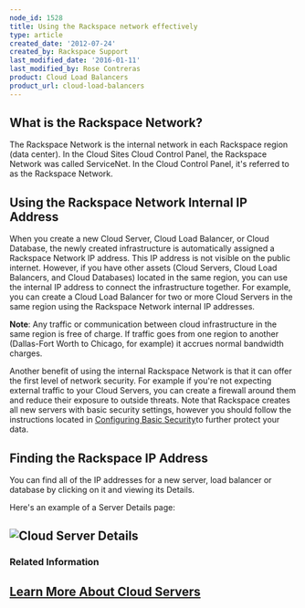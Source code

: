```yaml
---
node_id: 1528
title: Using the Rackspace network effectively
type: article
created_date: '2012-07-24'
created_by: Rackspace Support
last_modified_date: '2016-01-11'
last_modified_by: Rose Contreras
product: Cloud Load Balancers
product_url: cloud-load-balancers
---
```


What is the Rackspace Network?
------------------------------

The Rackspace Network is the internal network in each Rackspace region
(data center). In the Cloud Sites Cloud Control Panel, the Rackspace
Network was called ServiceNet. In the Cloud Control Panel, it's referred
to as the Rackspace Network.

Using the Rackspace Network Internal IP Address
-----------------------------------------------

When you create a new Cloud Server, Cloud Load Balancer, or Cloud
Database, the newly created infrastructure is automatically assigned a
Rackspace Network IP address. This IP address is not visible on the
public internet. However, if you have other assets (Cloud Servers, Cloud
Load Balancers, and Cloud Databases) located in the same region, you can
use the internal IP address to connect the infrastructure together. For
example, you can create a Cloud Load Balancer for two or more Cloud
Servers in the same region using the Rackspace Network internal IP
addresses.

**Note**: Any traffic or communication between cloud infrastructure in
the same region is free of charge. If traffic goes from one region to
another (Dallas-Fort Worth to Chicago, for example) it accrues normal
bandwidth charges.

Another benefit of using the internal Rackspace Network is that it can
offer the first level of network security. For example if you're not
expecting external traffic to your Cloud Servers, you can create a
firewall around them and reduce their exposure to outside threats. Note
that Rackspace creates all new servers with basic security settings,
however you should follow the instructions located in [Configuring Basic
Security](/how-to/configuring-basic-security-0)to
further protect your data.

Finding the Rackspace IP Address
--------------------------------

You can find all of the IP addresses for a new server, load balancer or
database by clicking on it and viewing its Details.

Here's an example of a Server Details page:

![Cloud Server Details](http://c691244.r44.cf2.rackcdn.com/Server%20Details.png)
--------------------------------------------------------------------------------

### Related Information

[Learn More About Cloud Servers](/how-to/learn-more-about-cloud-servers)
------------------------------------------------------------------------------------------------------------------

